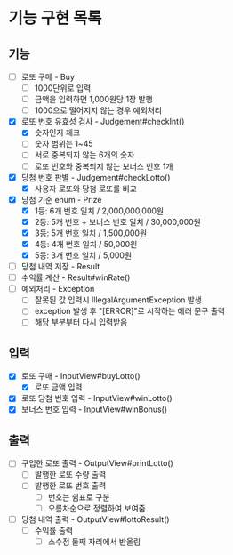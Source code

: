 # 기능 구현 목록

## 기능
- [ ] 로또 구메 - Buy
  - [ ] 1000단위로 입력
  - [ ] 금액을 입력하면 1,000원당 1장 발행
  - [ ] 1000으로 떨어지지 않는 경우 예외처리
- [x] 로또 번호 유효성 검사 - Judgement#checkInt()
  - [x] 숫자인지 체크
  - [ ] 숫자 범위는 1~45
  - [ ] 서로 중복되지 않는 6개의 숫자
  - [ ] 로또 번호와 중복되지 않는 보너스 번호 1개
- [x] 당첨 번호 판별 - Judgement#checkLotto()
  - [x] 사용자 로또와 당첨 로또를 비교
- [x] 당첨 기준 enum - Prize
  - [x] 1등: 6개 번호 일치 / 2,000,000,000원
  - [x] 2등: 5개 번호 + 보너스 번호 일치 / 30,000,000원 
  - [x] 3등: 5개 번호 일치 / 1,500,000원 
  - [x] 4등: 4개 번호 일치 / 50,000원 
  - [x] 5등: 3개 번호 일치 / 5,000원
- [ ] 당첨 내역 저장 - Result
- [ ] 수익률 계산 - Result#winRate()
-[ ] 예외처리 - Exception
  - [ ] 잘못된 값 입력시 IllegalArgumentException 발생
  - [ ] exception 발생 후 "[ERROR]"로 시작하는 에러 문구 출력
  - [ ] 해당 부분부터 다시 입력받음

## 입력
- [x] 로또 구매 - InputView#buyLotto()
  - [x] 로또 금액 입력
- [x] 로또 당첨 번호 입력 - InputView#winLotto()
- [x] 보너스 번호 입력 - InputView#winBonus()

## 출력
- [ ] 구입한 로또 출력 - OutputView#printLotto()
  - [ ] 발행한 로또 수량 출력
  - [ ] 발행한 로또 번호 출력
    - [ ] 번호는 쉼표로 구분
    - [ ] 오름차순으로 정렬하여 보여줌
- [ ] 당첨 내역 출력 - OutputView#lottoResult()
  - [ ] 수익률 출력
      - [ ] 소수점 둘째 자리에서 반올림